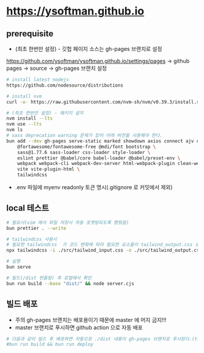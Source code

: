 # <https://ysoftman.github.io>

## prerequisite

- (최초 한번만 설정) - 깃헙 페이지 소스는 gh-pages 브랜치로 설정

<https://github.com/ysoftman/ysoftman.github.io/settings/pages>
-> github pages -> source -> gh-pages 브랜치 설정

```bash
# install latest nodejs
https://github.com/nodesource/distributions

# install nvm
curl -o- https://raw.githubusercontent.com/nvm-sh/nvm/v0.39.3/install.sh | bash

# (최초 한번만 설정) - 패키지 설치
nvm install --lts
nvm use --lts
nvm ls
# sass deprecation warning 문제가 있어 아래 버전을 사용해야 한다.
bun add --dev gh-pages serve-static marked showdown axios connect ajv dotenv \
    @fortawesome/fontawesome-free @mdi/font bootstrap \
    sass@1.77.6 sass-loader css-loader style-loader \
    eslint prettier @babel/core babel-loader @babel/preset-env \
    webpack webpack-cli webpack-dev-server html-webpack-plugin clean-webpack-plugin \
    vite vite-plugin-html \
    tailwindcss
```

- .env 파일에 myenv readonly 토큰 명시(.gitignore 로 커밋에서 제외)

## local 테스트

```bash
# 필요시(vim 에서 파일 저장시 자동 포맷팅되도록 했뒀음)
bun prettier . --write

# tailwindcss 사용시
# 필요한 tailwindcss  가 코드 변화에 따라 필요한 요소들이 tailwind_output.css 로 실시간으로 생성되도록 띄워 둔다.
npx tailwindcss -i ./src/tailwind_input.css -o ./src/tailwind_output.css --watch

# 실행
bun serve

# 빌드(/dist 번들링) 후 로컬에서 확인
bun run build --base "dist/" && node server.cjs
```

## 빌드 배포

- 주의 gh-pages 브랜치는 배포용이기 때문에 master 에 머지 금지!!!
- master 브랜치로 푸시하면 github action 으로 자동 배포

```bash
# 다음과 같이 빌드 후 배포하면 자동으로 ./dist 내용이 gh-pages 브랜치로 푸시된다.(token 값이 포함되어 github 푸시할 수 없게 되었다.)
#bun run build && bun run deploy

```
